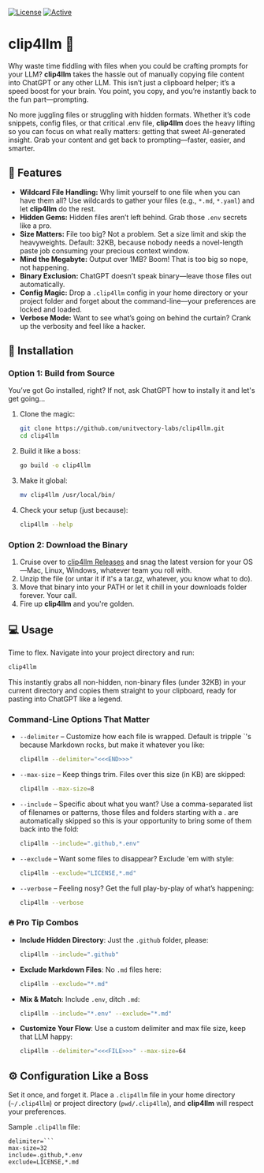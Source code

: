 [![License](https://img.shields.io/badge/license-MIT-blue)](https://opensource.org/licenses/MIT) [![Active](https://img.shields.io/badge/Status-Active-green)](https://guide.unitvectorylabs.com/bestpractices/status/#active)

# clip4llm 🚀

Why waste time fiddling with files when you could be crafting prompts for your LLM? **clip4llm** takes the hassle out of manually copying file content into ChatGPT or any other LLM. This isn’t just a clipboard helper; it’s a speed boost for your brain. You point, you copy, and you’re instantly back to the fun part—prompting.

No more juggling files or struggling with hidden formats. Whether it’s code snippets, config files, or that critical .env file, **clip4llm** does the heavy lifting so you can focus on what really matters: getting that sweet AI-generated insight. Grab your content and get back to prompting—faster, easier, and smarter.

## 🌟 Features

- **Wildcard File Handling:** Why limit yourself to one file when you can have them all? Use wildcards to gather your files (e.g., `*.md`, `*.yaml`) and let **clip4llm** do the rest.
- **Hidden Gems:** Hidden files aren’t left behind. Grab those `.env` secrets like a pro.
- **Size Matters:** File too big? Not a problem. Set a size limit and skip the heavyweights. Default: 32KB, because nobody needs a novel-length paste job consuming your precious context window.
- **Mind the Megabyte:** Output over 1MB? Boom! That is too big so nope, not happening.
- **Binary Exclusion:** ChatGPT doesn’t speak binary—leave those files out automatically.
- **Config Magic:** Drop a `.clip4llm` config in your home directory or your project folder and forget about the command-line—your preferences are locked and loaded.
- **Verbose Mode:** Want to see what’s going on behind the curtain? Crank up the verbosity and feel like a hacker.

## 🔧 Installation

### Option 1: Build from Source

You’ve got Go installed, right? If not, ask ChatGPT how to instally it and let's get going...

1. Clone the magic:

   ```bash
   git clone https://github.com/unitvectory-labs/clip4llm.git
   cd clip4llm
   ```

2. Build it like a boss:

   ```bash
   go build -o clip4llm
   ```

3. Make it global:

   ```bash
   mv clip4llm /usr/local/bin/
   ```

4. Check your setup (just because):

   ```bash
   clip4llm --help
   ```

### Option 2: Download the Binary

1. Cruise over to [clip4llm Releases](https://github.com/UnitVectorY-Labs/clip4llm/releases) and snag the latest version for your OS—Mac, Linux, Windows, whatever team you roll with.
2. Unzip the file (or untar it if it's a tar.gz, whatever, you know what to do).
3. Move that binary into your PATH or let it chill in your downloads folder forever. Your call.
4. Fire up **clip4llm** and you're golden.

## 💻 Usage

Time to flex. Navigate into your project directory and run:

```bash
clip4llm
```

This instantly grabs all non-hidden, non-binary files (under 32KB) in your current directory and copies them straight to your clipboard, ready for pasting into ChatGPT like a legend.

### Command-Line Options That Matter

- `--delimiter` – Customize how each file is wrapped. Default is tripple `'s because Markdown rocks, but make it whatever you like:

  ```bash
  clip4llm --delimiter="<<<END>>>"
  ```

- `--max-size` – Keep things trim. Files over this size (in KB) are skipped:

  ```bash
  clip4llm --max-size=8
  ```

- `--include` – Specific about what you want? Use a comma-separated list of filenames or patterns, those files and folders starting with a . are automatically skipped so this is your opportunity to bring some of them back into the fold:

  ```bash
  clip4llm --include=".github,*.env"
  ```

- `--exclude` – Want some files to disappear? Exclude 'em with style:

  ```bash
  clip4llm --exclude="LICENSE,*.md"
  ```

- `--verbose` – Feeling nosy? Get the full play-by-play of what’s happening:

  ```bash
  clip4llm --verbose
  ```

### 🔥 Pro Tip Combos

- **Include Hidden Directory**: Just the `.github` folder, please:

  ```bash
  clip4llm --include=".github"
  ```

- **Exclude Markdown Files**: No `.md` files here:

  ```bash
  clip4llm --exclude="*.md"
  ```

- **Mix & Match**: Include `.env`, ditch `.md`:

  ```bash
  clip4llm --include="*.env" --exclude="*.md"
  ```

- **Customize Your Flow**: Use a custom delimiter and max file size, keep that LLM happy:

  ```bash
  clip4llm --delimiter="<<<FILE>>>" --max-size=64
  ```

## ⚙️ Configuration Like a Boss

Set it once, and forget it. Place a `.clip4llm` file in your home directory (`~/.clip4llm`) or project directory (`pwd/.clip4llm`), and **clip4llm** will respect your preferences.

Sample `.clip4llm` file:

```properties
delimiter=```
max-size=32
include=.github,*.env
exclude=LICENSE,*.md
```
